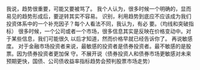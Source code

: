 

我说，趋势很重要，可能又要被骂了。
我个人认为，很多时候一个明确的，显而易见的趋势形成后，要逆转其实不容易。
识别，利用趋势到底应不应该成为我们投资体系中的一个补充因子？每个人看法不同，我认为，有必
要。（均线和突破指标）
很多时候，一个公司或者一个市场，很多信息其实是反映在价格变动中。对于某些信息，我们可能很久
以后才知道，然而价格早就已经告诉你了。
再说敏感度。
对于金融市场投资者来说，最敏感的投资者是债券投资者。最不敏感的是股票。因为债券投资者更加保
守。不展开说（债券投资人和债券市场更敏感对未来预期更快，国债、公司债收益率指标趋势会预判股票市场走势）

